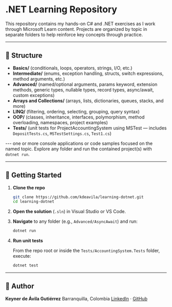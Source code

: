 # .NET Learning Repository

This repository contains my hands-on C# and .NET exercises as I work through Microsoft Learn content. Projects are organized by topic in separate folders to help reinforce key concepts through practice.

---

## 📂 Structure

* **Basics/** (conditionals, loops, operators, strings, I/O, etc.)
* **Intermediate/** (enums, exception handling, structs, switch expressions, method arguments, etc.)
* **Advanced/** (named/optional arguments, params keyword, extension methods, generic types, nullable types, record types, async/await, custom exceptions)
* **Arrays and Collections/** (arrays, lists, dictionaries, queues, stacks, and more)
* **LINQ/** (filtering, ordering, selecting, grouping, query syntax)
* **OOP/** (classes, inheritance, interfaces, polymorphism, method overloading, namespaces, project examples)
* **Tests/** (unit tests for ProjectAccountingSystem using MSTest — includes `DepositTests.cs`, `MSTestSettings.cs`, `Test1.cs`)

\--- one or more console applications or code samples focused on the named topic. Explore any folder and run the contained project(s) with `dotnet run`.

---

## 🚀 Getting Started

1. **Clone the repo**

   ```bash
   git clone https://github.com/kdeavila/learning-dotnet.git
   cd learning-dotnet
   ```
2. **Open the solution** (`.sln`) in Visual Studio or VS Code.
3. **Navigate** to any folder (e.g., `Advanced/AsyncAwait`) and run:

   ```bash
   dotnet run
   ```
4. **Run unit tests**

   From the repo root or inside the `Tests/AccountingSystem.Tests` folder, execute:

   ```bash
   dotnet test
   ```

---

## 👤 Author

**Keyner de Ávila Gutiérrez**
Barranquilla, Colombia
[LinkedIn](https://www.linkedin.com/in/kdeavila9) · [GitHub](https://github.com/kdeavila)

